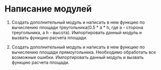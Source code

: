 # Написание модулей

1. Создать дополнительный модуль и написать в нем функцию по вычислению площади треугольника(0.5 * a * h, где a - сторона треугольника, а h - высота). Импортировать данный модуль и вызвать функцию расчета площади.

2. Создать дополнительный модуль и написать в нем функцию по вычислению площади прямоугольника. Необходимо обработать все возможные ошибки. Импортировать данный модуль и вызвать функцию расчета площади.
